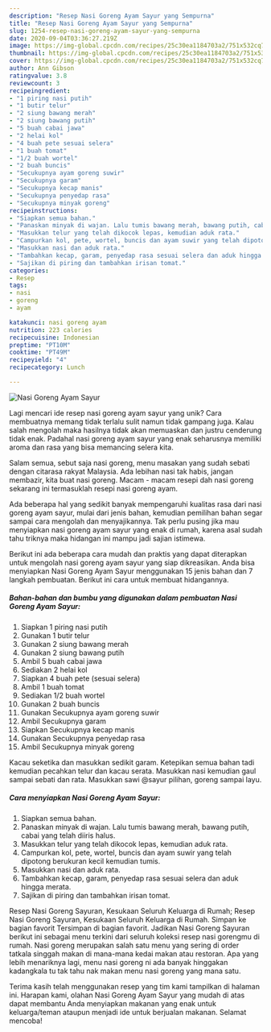```yaml
---
description: "Resep Nasi Goreng Ayam Sayur yang Sempurna"
title: "Resep Nasi Goreng Ayam Sayur yang Sempurna"
slug: 1254-resep-nasi-goreng-ayam-sayur-yang-sempurna
date: 2020-09-04T03:36:27.219Z
image: https://img-global.cpcdn.com/recipes/25c30ea1184703a2/751x532cq70/nasi-goreng-ayam-sayur-foto-resep-utama.jpg
thumbnail: https://img-global.cpcdn.com/recipes/25c30ea1184703a2/751x532cq70/nasi-goreng-ayam-sayur-foto-resep-utama.jpg
cover: https://img-global.cpcdn.com/recipes/25c30ea1184703a2/751x532cq70/nasi-goreng-ayam-sayur-foto-resep-utama.jpg
author: Ann Gibson
ratingvalue: 3.8
reviewcount: 3
recipeingredient:
- "1 piring nasi putih"
- "1 butir telur"
- "2 siung bawang merah"
- "2 siung bawang putih"
- "5 buah cabai jawa"
- "2 helai kol"
- "4 buah pete sesuai selera"
- "1 buah tomat"
- "1/2 buah wortel"
- "2 buah buncis"
- "Secukupnya ayam goreng suwir"
- "Secukupnya garam"
- "Secukupnya kecap manis"
- "Secukupnya penyedap rasa"
- "Secukupnya minyak goreng"
recipeinstructions:
- "Siapkan semua bahan."
- "Panaskan minyak di wajan. Lalu tumis bawang merah, bawang putih, cabai yang telah diiris halus."
- "Masukkan telur yang telah dikocok lepas, kemudian aduk rata."
- "Campurkan kol, pete, wortel, buncis dan ayam suwir yang telah dipotong berukuran kecil kemudian tumis."
- "Masukkan nasi dan aduk rata."
- "Tambahkan kecap, garam, penyedap rasa sesuai selera dan aduk hingga merata."
- "Sajikan di piring dan tambahkan irisan tomat."
categories:
- Resep
tags:
- nasi
- goreng
- ayam

katakunci: nasi goreng ayam 
nutrition: 223 calories
recipecuisine: Indonesian
preptime: "PT10M"
cooktime: "PT49M"
recipeyield: "4"
recipecategory: Lunch

---
```



![Nasi Goreng Ayam Sayur](https://img-global.cpcdn.com/recipes/25c30ea1184703a2/751x532cq70/nasi-goreng-ayam-sayur-foto-resep-utama.jpg)

Lagi mencari ide resep nasi goreng ayam sayur yang unik? Cara membuatnya memang tidak terlalu sulit namun tidak gampang juga. Kalau salah mengolah maka hasilnya tidak akan memuaskan dan justru cenderung tidak enak. Padahal nasi goreng ayam sayur yang enak seharusnya memiliki aroma dan rasa yang bisa memancing selera kita.

Salam semua, sebut saja nasi goreng, menu masakan yang sudah sebati dengan citarasa rakyat Malaysia. Ada lebihan nasi tak habis, jangan membazir, kita buat nasi goreng. Macam - macam resepi dah nasi goreng sekarang ini termasuklah resepi nasi goreng ayam.

Ada beberapa hal yang sedikit banyak mempengaruhi kualitas rasa dari nasi goreng ayam sayur, mulai dari jenis bahan, kemudian pemilihan bahan segar sampai cara mengolah dan menyajikannya. Tak perlu pusing jika mau menyiapkan nasi goreng ayam sayur yang enak di rumah, karena asal sudah tahu triknya maka hidangan ini mampu jadi sajian istimewa.


Berikut ini ada beberapa cara mudah dan praktis yang dapat diterapkan untuk mengolah nasi goreng ayam sayur yang siap dikreasikan. Anda bisa menyiapkan Nasi Goreng Ayam Sayur menggunakan 15 jenis bahan dan 7 langkah pembuatan. Berikut ini cara untuk membuat hidangannya.

<!--inarticleads1-->

##### Bahan-bahan dan bumbu yang digunakan dalam pembuatan Nasi Goreng Ayam Sayur:

1. Siapkan 1 piring nasi putih
1. Gunakan 1 butir telur
1. Gunakan 2 siung bawang merah
1. Gunakan 2 siung bawang putih
1. Ambil 5 buah cabai jawa
1. Sediakan 2 helai kol
1. Siapkan 4 buah pete (sesuai selera)
1. Ambil 1 buah tomat
1. Sediakan 1/2 buah wortel
1. Gunakan 2 buah buncis
1. Gunakan Secukupnya ayam goreng suwir
1. Ambil Secukupnya garam
1. Siapkan Secukupnya kecap manis
1. Gunakan Secukupnya penyedap rasa
1. Ambil Secukupnya minyak goreng


Kacau seketika dan masukkan sedikit garam. Ketepikan semua bahan tadi kemudian pecahkan telur dan kacau serata. Masukkan nasi kemudian gaul sampai sebati dan rata. Masukkan sawi @sayur pilihan, goreng sampai layu. 

<!--inarticleads2-->

##### Cara menyiapkan Nasi Goreng Ayam Sayur:

1. Siapkan semua bahan.
1. Panaskan minyak di wajan. Lalu tumis bawang merah, bawang putih, cabai yang telah diiris halus.
1. Masukkan telur yang telah dikocok lepas, kemudian aduk rata.
1. Campurkan kol, pete, wortel, buncis dan ayam suwir yang telah dipotong berukuran kecil kemudian tumis.
1. Masukkan nasi dan aduk rata.
1. Tambahkan kecap, garam, penyedap rasa sesuai selera dan aduk hingga merata.
1. Sajikan di piring dan tambahkan irisan tomat.


Resep Nasi Goreng Sayuran, Kesukaan Seluruh Keluarga di Rumah; Resep Nasi Goreng Sayuran, Kesukaan Seluruh Keluarga di Rumah. Simpan ke bagian favorit Tersimpan di bagian favorit. Jadikan Nasi Goreng Sayuran berikut ini sebagai menu terkini dari seluruh koleksi resep nasi gorengmu di rumah. Nasi goreng merupakan salah satu menu yang sering di order tatkala singgah makan di mana-mana kedai makan atau restoran. Apa yang lebih menariknya lagi, menu nasi goreng ni ada banyak hinggakan kadangkala tu tak tahu nak makan menu nasi goreng yang mana satu. 

Terima kasih telah menggunakan resep yang tim kami tampilkan di halaman ini. Harapan kami, olahan Nasi Goreng Ayam Sayur yang mudah di atas dapat membantu Anda menyiapkan makanan yang enak untuk keluarga/teman ataupun menjadi ide untuk berjualan makanan. Selamat mencoba!
